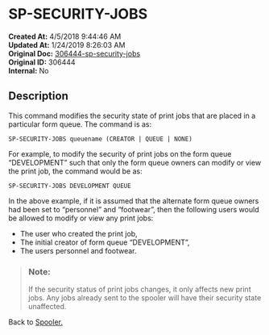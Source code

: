 # SP-SECURITY-JOBS

**Created At:** 4/5/2018 9:44:46 AM  
**Updated At:** 1/24/2019 8:26:03 AM  
**Original Doc:** [306444-sp-security-jobs](https://docs.jbase.com/44205-spooler/306444-sp-security-jobs)  
**Original ID:** 306444  
**Internal:** No  


## Description 

This command modifies the security state of print jobs that are placed in a particular form queue. The command is as:

```
SP-SECURITY-JOBS queuename (CREATOR | QUEUE | NONE)
```

For example, to modify the security of print jobs on the form queue “DEVELOPMENT” such that only the form queue owners can modify or view the print job, the command would be as:

```
SP-SECURITY-JOBS DEVELOPMENT QUEUE
```

In the above example, if it is assumed that the alternate form queue owners had been set to “personnel” and “footwear”, then the following users would be allowed to modify or view any print jobs:

- The user who created the print job,
- The initial creator of form queue “DEVELOPMENT”,
- The users personnel and footwear.





> ### Note:
> 
> If the security status of print jobs changes, it only affects new print jobs. Any jobs already sent to the spooler will have their security state unaffected.




Back to [Spooler.](./../jbase-spooler)
